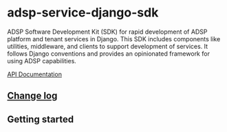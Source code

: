 # adsp-service-django-sdk

ADSP Software Development Kit (SDK) for rapid development of ADSP platform and tenant services in Django.
This SDK includes components like utilities, middleware, and clients to support development of services.
It follows Django conventions and provides an opinionated framework for using ADSP capabilities.

[API Documentation](docs/source/api.md)

## [Change log](CHANGELOG.md)

## Getting started
